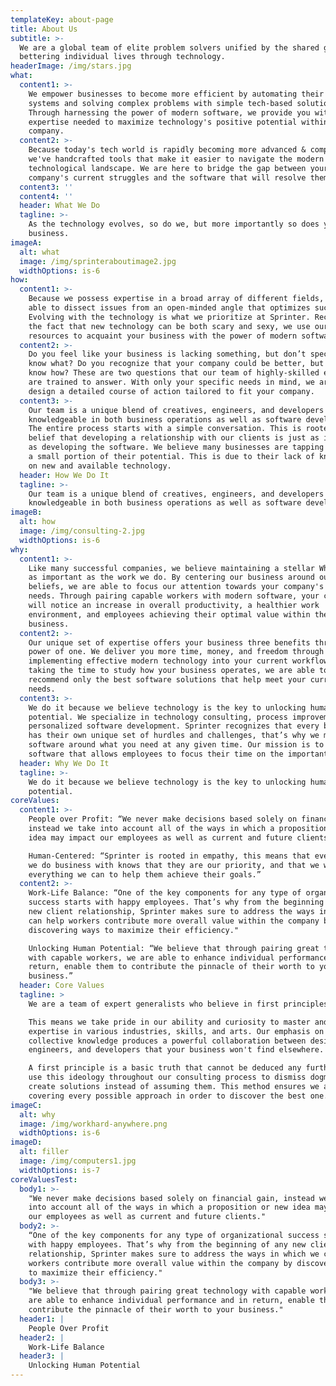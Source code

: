 ```yaml
---
templateKey: about-page
title: About Us
subtitle: >-
  We are a global team of elite problem solvers unified by the shared goal of
  bettering individual lives through technology.
headerImage: /img/stars.jpg
what:
  content1: >-
    We empower businesses to become more efficient by automating their current
    systems and solving complex problems with simple tech-based solutions.
    Through harnessing the power of modern software, we provide you with the
    expertise needed to maximize technology's positive potential within your
    company.
  content2: >-
    Because today's tech world is rapidly becoming more advanced & complex,
    we've handcrafted tools that make it easier to navigate the modern
    technological landscape. We are here to bridge the gap between your
    company's current struggles and the software that will resolve them.
  content3: ''
  content4: ''
  header: What We Do
  tagline: >-
    As the technology evolves, so do we, but more importantly so does your
    business. 
imageA:
  alt: what
  image: /img/sprinteraboutimage2.jpg
  widthOptions: is-6
how:
  content1: >-
    Because we possess expertise in a broad array of different fields, we are
    able to dissect issues from an open-minded angle that optimizes success.
    Evolving with the technology is what we prioritize at Sprinter. Recognizing
    the fact that new technology can be both scary and sexy, we use our
    resources to acquaint your business with the power of modern software.
  content2: >-
    Do you feel like your business is lacking something, but don’t specifically
    know what? Do you recognize that your company could be better, but don’t
    know how? These are two questions that our team of highly-skilled experts
    are trained to answer. With only your specific needs in mind, we are able to
    design a detailed course of action tailored to fit your company.
  content3: >-
    Our team is a unique blend of creatives, engineers, and developers who are
    knowledgeable in both business operations as well as software development.
    The entire process starts with a simple conversation. This is rooted in our
    belief that developing a relationship with our clients is just as important
    as developing the software. We believe many businesses are tapping into only
    a small portion of their potential. This is due to their lack of knowledge
    on new and available technology. 
  header: How We Do It
  tagline: >-
    Our team is a unique blend of creatives, engineers, and developers who are
    knowledgeable in both business operations as well as software development. 
imageB:
  alt: how
  image: /img/consulting-2.jpg
  widthOptions: is-6
why:
  content1: >-
    Like many successful companies, we believe maintaining a stellar Why is just
    as important as the work we do. By centering our business around our core
    beliefs, we are able to focus our attention towards your company's specific
    needs. Through pairing capable workers with modern software, your company
    will notice an increase in overall productivity, a healthier work
    environment, and employees achieving their optimal value within the
    business. 
  content2: >-
    Our unique set of expertise offers your business three benefits through the
    power of one. We deliver you more time, money, and freedom through
    implementing effective modern technology into your current workflow. Through
    taking the time to study how your business operates, we are able to
    recommend only the best software solutions that help meet your current
    needs. 
  content3: >-
    We do it because we believe technology is the key to unlocking human
    potential. We specialize in technology consulting, process improvement, and
    personalized software development. Sprinter recognizes that every business
    has their own unique set of hurdles and challenges, that’s why we mold the
    software around what you need at any given time. Our mission is to design
    software that allows employees to focus their time on the important tasks. 
  header: Why We Do It
  tagline: >-
    We do it because we believe technology is the key to unlocking human
    potential.
coreValues:
  content1: >-
    People over Profit: “We never make decisions based solely on financial gain,
    instead we take into account all of the ways in which a proposition or new
    idea may impact our employees as well as current and future clients.”

    Human-Centered: “Sprinter is rooted in empathy, this means that every person
    we do business with knows that they are our priority, and that we will do
    everything we can to help them achieve their goals.”
  content2: >-
    Work-Life Balance: “One of the key components for any type of organizational
    success starts with happy employees. That’s why from the beginning of any
    new client relationship, Sprinter makes sure to address the ways in which we
    can help workers contribute more overall value within the company by
    discovering ways to maximize their efficiency."

    Unlocking Human Potential: “We believe that through pairing great technology
    with capable workers, we are able to enhance individual performance and in
    return, enable them to contribute the pinnacle of their worth to your
    business.”
  header: Core Values
  tagline: >
    We are a team of expert generalists who believe in first principles. 

    This means we take pride in our ability and curiosity to master and collect
    expertise in various industries, skills, and arts. Our emphasis on
    collective knowledge produces a powerful collaboration between designers,
    engineers, and developers that your business won't find elsewhere. 

    A first principle is a basic truth that cannot be deduced any further. We
    use this ideology throughout our consulting process to dismiss dogma and
    create solutions instead of assuming them. This method ensures we are
    covering every possible approach in order to discover the best one. 
imageC:
  alt: why
  image: /img/workhard-anywhere.png
  widthOptions: is-6
imageD:
  alt: filler
  image: /img/computers1.jpg
  widthOptions: is-7
coreValuesTest:
  body1: >-
    "We never make decisions based solely on financial gain, instead we take
    into account all of the ways in which a proposition or new idea may impact
    our employees as well as current and future clients."
  body2: >-
    “One of the key components for any type of organizational success starts
    with happy employees. That’s why from the beginning of any new client
    relationship, Sprinter makes sure to address the ways in which we can help
    workers contribute more overall value within the company by discovering ways
    to maximize their efficiency."
  body3: >-
    "We believe that through pairing great technology with capable workers, we
    are able to enhance individual performance and in return, enable them to
    contribute the pinnacle of their worth to your business."
  header1: |
    People Over Profit
  header2: |
    Work-Life Balance
  header3: |
    Unlocking Human Potential
---
```


